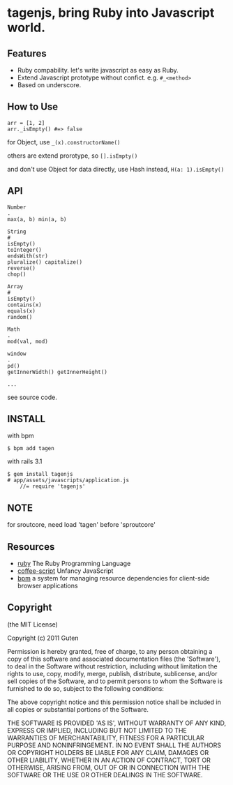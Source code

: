 tagenjs, bring Ruby into Javascript world.
===================================

Features
--------

* Ruby compability. let's write javascript as easy as Ruby.
* Extend Javascript prototype without confict. e.g. `#_<method>`
* Based on underscore.

How to Use
----------

	arr = [1, 2]
	arr._isEmpty() #=> false

for Object,  use `_(x).constructorName()`

others are extend prorotype, so `[].isEmpty()`

and don't use Object for data directly, use Hash instead, `H(a: 1).isEmpty()`


API
------

	Number
	.
	max(a, b) min(a, b)

	String
	#
	isEmpty()
	toInteger()
	endsWith(str)
	pluralize() capitalize()
	reverse()
	chop()

	Array
	#
	isEmpty()
	contains(x)
	equals(x)
	random()

	Math
	.
	mod(val, mod)

	window
	.
	pd()
	getInnerWidth() getInnerHeight()

	...

see source code.

INSTALL
-------

with bpm

	$ bpm add tagen

with rails 3.1

	$ gem install tagenjs
	# app/assets/javascripts/application.js
		//= require 'tagenjs'

NOTE
----

for sroutcore, need load 'tagen' before 'sproutcore'

Resources
---------

* [ruby](https://github.com/ruby/ruby) The Ruby Programming Language 
* [coffee-script](https://github.com/jashkenas/coffee-script) Unfancy JavaScript
* [bpm](https://github.com/bpm/bpm) a system for managing resource dependencies for client-side browser applications


Copyright
---------

(the MIT License)

Copyright (c) 2011 Guten

Permission is hereby granted, free of charge, to any person obtaining a copy of this software and associated documentation files (the 'Software'), to deal in the Software without restriction, including without limitation the rights to use, copy, modify, merge, publish, distribute, sublicense, and/or sell copies of the Software, and to permit persons to whom the Software is furnished to do so, subject to the following conditions:

The above copyright notice and this permission notice shall be included in all copies or substantial portions of the Software.

THE SOFTWARE IS PROVIDED 'AS IS', WITHOUT WARRANTY OF ANY KIND, EXPRESS OR IMPLIED, INCLUDING BUT NOT LIMITED TO THE WARRANTIES OF MERCHANTABILITY, FITNESS FOR A PARTICULAR PURPOSE AND NONINFRINGEMENT.  IN NO EVENT SHALL THE AUTHORS OR COPYRIGHT HOLDERS BE LIABLE FOR ANY CLAIM, DAMAGES OR OTHER LIABILITY, WHETHER IN AN ACTION OF CONTRACT, TORT OR OTHERWISE, ARISING FROM, OUT OF OR IN CONNECTION WITH THE SOFTWARE OR THE USE OR OTHER DEALINGS IN THE SOFTWARE.
